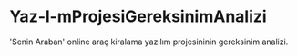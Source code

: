 # Yaz-l-mProjesiGereksinimAnalizi
'Senin Araban' online araç kiralama yazılım projesininin gereksinim analizi. 
